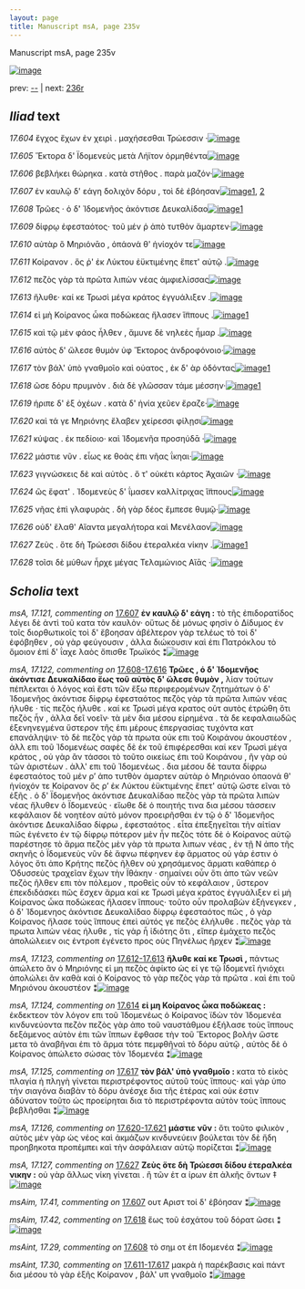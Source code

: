 ```yaml
---
layout: page
title: Manuscript msA, page 235v
---
```


Manuscript msA, page 235v

[![image](http://www.homermultitext.org/iipsrv?OBJ=IIP,1.0&FIF=/project/homer/pyramidal/deepzoom/hmt/vaimg/2017a/VA235VN_0737.tif&WID=100&CVT=JPEG)](http://www.homermultitext.org/ict2/?urn=urn:cite2:hmt:vaimg.2017a:VA235VN_0737)

prev:  [--](../--) | next:  [236r](../236r)

## *Iliad* text

*17.604* <a id="17.604"/> ἔγχος ἔχων ἐν χειρὶ . μαχήσεσθαι Τρώεσσιν ·[![image](http://www.homermultitext.org/iipsrv?OBJ=IIP,1.0&FIF=/project/homer/pyramidal/deepzoom/hmt/vaimg/2017a/VA235VN_0737.tif&RGN=0.479,0.2292,0.394,0.0323&WID=1000&CVT=JPEG)](http://www.homermultitext.org/ict2/?urn=urn:cite2:hmt:vaimg.2017a:VA235VN_0737@0.479,0.2292,0.394,0.0323)

*17.605* <a id="17.605"/> Ἕκτορα δ' Ϊδομενεὺς μετὰ Λήϊτον ὁρμηθέντα[![image](http://www.homermultitext.org/iipsrv?OBJ=IIP,1.0&FIF=/project/homer/pyramidal/deepzoom/hmt/vaimg/2017a/VA235VN_0737.tif&RGN=0.48,0.2547,0.409,0.0285&WID=1000&CVT=JPEG)](http://www.homermultitext.org/ict2/?urn=urn:cite2:hmt:vaimg.2017a:VA235VN_0737@0.48,0.2547,0.409,0.0285)

*17.606* <a id="17.606"/> βεβλήκει θώρηκα . κατὰ στῆθος . παρὰ μαζόν·[![image](http://www.homermultitext.org/iipsrv?OBJ=IIP,1.0&FIF=/project/homer/pyramidal/deepzoom/hmt/vaimg/2017a/VA235VN_0737.tif&RGN=0.486,0.2757,0.409,0.027&WID=1000&CVT=JPEG)](http://www.homermultitext.org/ict2/?urn=urn:cite2:hmt:vaimg.2017a:VA235VN_0737@0.486,0.2757,0.409,0.027)

*17.607* <a id="17.607"/> ἐν καυλῷ δ' εάγη δολιχὸν δόρυ , τοὶ δὲ ἐβόησαν[![image](http://www.homermultitext.org/iipsrv?OBJ=IIP,1.0&FIF=/project/homer/pyramidal/deepzoom/hmt/vaimg/2017a/VA235VN_0737.tif&RGN=0.488,0.2953,0.391,0.027&WID=1000&CVT=JPEG)](http://www.homermultitext.org/ict2/?urn=urn:cite2:hmt:vaimg.2017a:VA235VN_0737@0.488,0.2953,0.391,0.027)[1](#msAim_17.41), [2](#msA_17.121)

*17.608* <a id="17.608"/> Τρῶες · ὁ δ̀' Ἰδομενῆος ἀκόντισε Δευκαλίδαο[![image](http://www.homermultitext.org/iipsrv?OBJ=IIP,1.0&FIF=/project/homer/pyramidal/deepzoom/hmt/vaimg/2017a/VA235VN_0737.tif&RGN=0.487,0.3163,0.391,0.0225&WID=1000&CVT=JPEG)](http://www.homermultitext.org/ict2/?urn=urn:cite2:hmt:vaimg.2017a:VA235VN_0737@0.487,0.3163,0.391,0.0225)[1](#msAint_17.29)

*17.609* <a id="17.609"/> δίφρῳ ἐφεσταότος· τοῦ μέν ῥ ἀπὸ τυτθὸν ἅμαρτεν·[![image](http://www.homermultitext.org/iipsrv?OBJ=IIP,1.0&FIF=/project/homer/pyramidal/deepzoom/hmt/vaimg/2017a/VA235VN_0737.tif&RGN=0.488,0.3358,0.427,0.0218&WID=1000&CVT=JPEG)](http://www.homermultitext.org/ict2/?urn=urn:cite2:hmt:vaimg.2017a:VA235VN_0737@0.488,0.3358,0.427,0.0218)

*17.610* <a id="17.610"/> αὐτὰρ ὃ Μηριόνᾱο , ὀπάονά θ' ἡνίοχόν τε[![image](http://www.homermultitext.org/iipsrv?OBJ=IIP,1.0&FIF=/project/homer/pyramidal/deepzoom/hmt/vaimg/2017a/VA235VN_0737.tif&RGN=0.488,0.3539,0.356,0.021&WID=1000&CVT=JPEG)](http://www.homermultitext.org/ict2/?urn=urn:cite2:hmt:vaimg.2017a:VA235VN_0737@0.488,0.3539,0.356,0.021)

*17.611* <a id="17.611"/> Κοίρανον . ὅς ῥ' ἐκ Λύκτου ἐϋκτιμένης ἕπετ' αὐτῷ .[![image](http://www.homermultitext.org/iipsrv?OBJ=IIP,1.0&FIF=/project/homer/pyramidal/deepzoom/hmt/vaimg/2017a/VA235VN_0737.tif&RGN=0.488,0.3727,0.421,0.0225&WID=1000&CVT=JPEG)](http://www.homermultitext.org/ict2/?urn=urn:cite2:hmt:vaimg.2017a:VA235VN_0737@0.488,0.3727,0.421,0.0225)

*17.612* <a id="17.612"/> πεζὸς γὰρ τὰ πρῶτα λιπὼν νέας ἀμφιελίσσας[![image](http://www.homermultitext.org/iipsrv?OBJ=IIP,1.0&FIF=/project/homer/pyramidal/deepzoom/hmt/vaimg/2017a/VA235VN_0737.tif&RGN=0.489,0.3922,0.414,0.0248&WID=1000&CVT=JPEG)](http://www.homermultitext.org/ict2/?urn=urn:cite2:hmt:vaimg.2017a:VA235VN_0737@0.489,0.3922,0.414,0.0248)

*17.613* <a id="17.613"/> ἤλυθε· καί κε Τρωσὶ μέγα κράτος ἐγγυάλιξεν .[![image](http://www.homermultitext.org/iipsrv?OBJ=IIP,1.0&FIF=/project/homer/pyramidal/deepzoom/hmt/vaimg/2017a/VA235VN_0737.tif&RGN=0.489,0.4117,0.408,0.0248&WID=1000&CVT=JPEG)](http://www.homermultitext.org/ict2/?urn=urn:cite2:hmt:vaimg.2017a:VA235VN_0737@0.489,0.4117,0.408,0.0248)

*17.614* <a id="17.614"/> εἰ μὴ Κοίρανος ὦκα ποδώκεας ἤλασεν ἵ̈ππους .[![image](http://www.homermultitext.org/iipsrv?OBJ=IIP,1.0&FIF=/project/homer/pyramidal/deepzoom/hmt/vaimg/2017a/VA235VN_0737.tif&RGN=0.49,0.4298,0.419,0.0248&WID=1000&CVT=JPEG)](http://www.homermultitext.org/ict2/?urn=urn:cite2:hmt:vaimg.2017a:VA235VN_0737@0.49,0.4298,0.419,0.0248)[1](#msA_17.124)

*17.615* <a id="17.615"/> καὶ τῷ μὲν φάος ἦλθεν , ἄμυνε δὲ νηλεὲς ἦμαρ .[![image](http://www.homermultitext.org/iipsrv?OBJ=IIP,1.0&FIF=/project/homer/pyramidal/deepzoom/hmt/vaimg/2017a/VA235VN_0737.tif&RGN=0.489,0.4485,0.419,0.0255&WID=1000&CVT=JPEG)](http://www.homermultitext.org/ict2/?urn=urn:cite2:hmt:vaimg.2017a:VA235VN_0737@0.489,0.4485,0.419,0.0255)

*17.616* <a id="17.616"/> αὐτὸς δ' ὤλεσε θυμὸν ὑφ Ἕκτορος ἀνδροφόνοιο·[![image](http://www.homermultitext.org/iipsrv?OBJ=IIP,1.0&FIF=/project/homer/pyramidal/deepzoom/hmt/vaimg/2017a/VA235VN_0737.tif&RGN=0.489,0.4681,0.406,0.0248&WID=1000&CVT=JPEG)](http://www.homermultitext.org/ict2/?urn=urn:cite2:hmt:vaimg.2017a:VA235VN_0737@0.489,0.4681,0.406,0.0248)

*17.617* <a id="17.617"/> τὸν βάλ' ὑπὸ γναθμοῖο καὶ ούατος , ἐκ δ' ὰρ ὀδόντας[![image](http://www.homermultitext.org/iipsrv?OBJ=IIP,1.0&FIF=/project/homer/pyramidal/deepzoom/hmt/vaimg/2017a/VA235VN_0737.tif&RGN=0.488,0.4853,0.424,0.0233&WID=1000&CVT=JPEG)](http://www.homermultitext.org/ict2/?urn=urn:cite2:hmt:vaimg.2017a:VA235VN_0737@0.488,0.4853,0.424,0.0233)[1](#msA_17.125)

*17.618* <a id="17.618"/> ῶσε δόρυ πρυμνὸν . διὰ δὲ γλῶσσαν τάμε μέσσην·[![image](http://www.homermultitext.org/iipsrv?OBJ=IIP,1.0&FIF=/project/homer/pyramidal/deepzoom/hmt/vaimg/2017a/VA235VN_0737.tif&RGN=0.489,0.5041,0.428,0.0225&WID=1000&CVT=JPEG)](http://www.homermultitext.org/ict2/?urn=urn:cite2:hmt:vaimg.2017a:VA235VN_0737@0.489,0.5041,0.428,0.0225)[1](#msAim_17.42)

*17.619* <a id="17.619"/> ήριπε δ' ἐξ ὀχέων . κατὰ δ' ἡνία χεῦεν ἔραζε·[![image](http://www.homermultitext.org/iipsrv?OBJ=IIP,1.0&FIF=/project/homer/pyramidal/deepzoom/hmt/vaimg/2017a/VA235VN_0737.tif&RGN=0.487,0.5229,0.409,0.0248&WID=1000&CVT=JPEG)](http://www.homermultitext.org/ict2/?urn=urn:cite2:hmt:vaimg.2017a:VA235VN_0737@0.487,0.5229,0.409,0.0248)

*17.620* <a id="17.620"/> καὶ τά γε Μηριόνης ἔλαβεν χείρεσσι φίλῃσι[![image](http://www.homermultitext.org/iipsrv?OBJ=IIP,1.0&FIF=/project/homer/pyramidal/deepzoom/hmt/vaimg/2017a/VA235VN_0737.tif&RGN=0.488,0.5409,0.389,0.0248&WID=1000&CVT=JPEG)](http://www.homermultitext.org/ict2/?urn=urn:cite2:hmt:vaimg.2017a:VA235VN_0737@0.488,0.5409,0.389,0.0248)

*17.621* <a id="17.621"/> κύψας . ἐκ πεδίοιο· καὶ Ἰ̈δομενῆα προσηύδᾱ ·[![image](http://www.homermultitext.org/iipsrv?OBJ=IIP,1.0&FIF=/project/homer/pyramidal/deepzoom/hmt/vaimg/2017a/VA235VN_0737.tif&RGN=0.49,0.5597,0.409,0.0225&WID=1000&CVT=JPEG)](http://www.homermultitext.org/ict2/?urn=urn:cite2:hmt:vaimg.2017a:VA235VN_0737@0.49,0.5597,0.409,0.0225)

*17.622* <a id="17.622"/> μάστιε νῦν . εἷως κε θοὰς ἐπι νῆας ΐκηαι·[![image](http://www.homermultitext.org/iipsrv?OBJ=IIP,1.0&FIF=/project/homer/pyramidal/deepzoom/hmt/vaimg/2017a/VA235VN_0737.tif&RGN=0.487,0.583,0.382,0.0225&WID=1000&CVT=JPEG)](http://www.homermultitext.org/ict2/?urn=urn:cite2:hmt:vaimg.2017a:VA235VN_0737@0.487,0.583,0.382,0.0225)

*17.623* <a id="17.623"/> γιγνώσκεις δὲ καὶ αὐτὸς . ὅ τ' οὐκέτι κάρτος Ἀχαιῶν ·[![image](http://www.homermultitext.org/iipsrv?OBJ=IIP,1.0&FIF=/project/homer/pyramidal/deepzoom/hmt/vaimg/2017a/VA235VN_0737.tif&RGN=0.484,0.6011,0.42,0.0218&WID=1000&CVT=JPEG)](http://www.homermultitext.org/ict2/?urn=urn:cite2:hmt:vaimg.2017a:VA235VN_0737@0.484,0.6011,0.42,0.0218)

*17.624* <a id="17.624"/> ὣς ἔφατ' . Ἰ̈δομενεὺς δ' ΐμασεν καλλίτριχας ἵ̈ππους[![image](http://www.homermultitext.org/iipsrv?OBJ=IIP,1.0&FIF=/project/homer/pyramidal/deepzoom/hmt/vaimg/2017a/VA235VN_0737.tif&RGN=0.484,0.6183,0.444,0.0248&WID=1000&CVT=JPEG)](http://www.homermultitext.org/ict2/?urn=urn:cite2:hmt:vaimg.2017a:VA235VN_0737@0.484,0.6183,0.444,0.0248)

*17.625* <a id="17.625"/> νῆας ἐπὶ γλαφυρὰς . δὴ γὰρ δέος ἔμπεσε θυμῷ·[![image](http://www.homermultitext.org/iipsrv?OBJ=IIP,1.0&FIF=/project/homer/pyramidal/deepzoom/hmt/vaimg/2017a/VA235VN_0737.tif&RGN=0.487,0.6371,0.42,0.024&WID=1000&CVT=JPEG)](http://www.homermultitext.org/ict2/?urn=urn:cite2:hmt:vaimg.2017a:VA235VN_0737@0.487,0.6371,0.42,0.024)

*17.626* <a id="17.626"/> οὐδ' ἔλαθ' Αἴαντα μεγαλήτορα καὶ Μενέλαον[![image](http://www.homermultitext.org/iipsrv?OBJ=IIP,1.0&FIF=/project/homer/pyramidal/deepzoom/hmt/vaimg/2017a/VA235VN_0737.tif&RGN=0.484,0.6566,0.406,0.0248&WID=1000&CVT=JPEG)](http://www.homermultitext.org/ict2/?urn=urn:cite2:hmt:vaimg.2017a:VA235VN_0737@0.484,0.6566,0.406,0.0248)

*17.627* <a id="17.627"/> Ζεὺς . ὅτε δὴ Τρώεσσι δίδου ἑτεραλκέα νίκην .[![image](http://www.homermultitext.org/iipsrv?OBJ=IIP,1.0&FIF=/project/homer/pyramidal/deepzoom/hmt/vaimg/2017a/VA235VN_0737.tif&RGN=0.489,0.6747,0.419,0.027&WID=1000&CVT=JPEG)](http://www.homermultitext.org/ict2/?urn=urn:cite2:hmt:vaimg.2017a:VA235VN_0737@0.489,0.6747,0.419,0.027)[1](#msA_17.127)

*17.628* <a id="17.628"/> τοῖσι δὲ μύθων ἦρχε μέγας Τελαμώνιος Αἴᾱς ·[![image](http://www.homermultitext.org/iipsrv?OBJ=IIP,1.0&FIF=/project/homer/pyramidal/deepzoom/hmt/vaimg/2017a/VA235VN_0737.tif&RGN=0.484,0.695,0.419,0.0255&WID=1000&CVT=JPEG)](http://www.homermultitext.org/ict2/?urn=urn:cite2:hmt:vaimg.2017a:VA235VN_0737@0.484,0.695,0.419,0.0255)

## *Scholia* text

*msA, 17.121, commenting on* [17.607](#17.607)  <a id="msA_17.121"/> **ἐν καυλῷ δ' εάγη :** τὸ τῆς ἐπιδορατίδος λέγει δὲ ἀντὶ τοῦ κατα τὸν καυλὸν· οὕτως δὲ μόνως φησὶν ὁ Δίδυμος ἐν τοῖς διορθωτικοῖς τοὶ δ' ἔβοησαν ἀβέλτερον γὰρ τελέως τὸ τοὶ δ' ἐφόβηθεν , οὐ γὰρ φεύγουσιν , ἀλλα διώκουσιν καὶ ἐπι Πατρόκλου τὸ ὅμοιον ἐπί δ' ΐαχε λαὸς ὄπισθε Τρωϊκός ⁑[![image](http://www.homermultitext.org/iipsrv?OBJ=IIP,1.0&FIF=/project/homer/pyramidal/deepzoom/hmt/vaimg/2017a/VA235VN_0737.tif&RGN=0.238,0.118,0.694,0.0368&WID=1000&CVT=JPEG)](http://www.homermultitext.org/ict2/?urn=urn:cite2:hmt:vaimg.2017a:VA235VN_0737@0.238,0.118,0.694,0.0368)

*msA, 17.122, commenting on* [17.608-17.616](#17.608-17.616)  <a id="msA_17.122"/> **Τρῶες , ὁ δ' Ἰδομενῆος ἀκόντισε Δευκαλίδαο ἕως τοῦ αὐτὸς δ' ὤλεσε θυμὸν ,** λίαν τούτων πέπλεκται ὁ λόγος καὶ ἔστι τῶν ἔξω περιφερομένων ζητημάτων ὁ δ' Ἰδομενῆος ἀκόντισε δίφρῳ ἐφεσταότος πεζὸς γὰρ τὰ πρῶτα λιπών νέας ήλυθε · τίς πεζὸς ήλυθε . καί κε Τρωσὶ μέγα κρατος οὑτ αυτὸς ἐτρώθη ὅτι πεζὸς ἦν , ἀλλα δεῖ νοεῖν· τὰ μὲν δια μέσου εἰρημένα . τὰ δε κεφαλαιωδῶς ἐξενηνεγμένα ὕστερον τῆς ἐπι μέρους ἐπεργασίας τυχόντα κατ επανάληψιν· τὸ δὲ πεζὸς γὰρ τὰ πρωτα οὐκ επι τοῦ Κοιράνου ἀκουστέον , ἀλλ επι τοῦ Ἰδομενέως σαφὲς δὲ ἐκ τοῦ ἐπιφέρεσθαι καί κεν Τρωσὶ μέγα κράτος , οὑ γὰρ ἂν τάσσοι τὸ τοῦτο οικείως ἐπι τοῦ Κοιράνου , ἢν γὰρ οὐ τῶν ἀριστέων . ἀλλ' επι τοῦ Ἰδομενέως . δια μέσου δὲ ταυτα δίφρω ἐφεσταότος τοῦ μέν ρ’ ἀπο τυτθὸν άμαρτεν αὐτὰρ ὁ Μηριόναο ὁπαονά θ' ἡνίοχόν τε Κοίρανον ὅς ρ’ ἐκ Λύκτου ἐϋκτιμένης ἕπετ' αὐτῷ ὥστε εῖναι τὸ ἑξῆς . ὁ δ' Ϊδομενῆος ἀκόντισε Δευκαλίδαο πεζὸς γὰρ τὰ πρῶτα λιπὼν νέας ἤλυθεν ὁ Ϊδομενεύς · εἴωθε δὲ ὁ ποιητής τινα δια μέσου τάσσειν κεφάλαιον δὲ νοητέον αὐτὸ μόνον προειρῆσθαι ἐν τῷ ὁ δ' Ἰδομενῆος ἀκόντισε Δευκαλίδαο δίφρω , ἐφεσταότος . εἶτα ἐπεξηγεῖται τὴν αἰτίαν πῶς ἐγένετο ἐν τῷ δίφρῳ πότερον μὲν ἦν πεζὸς τότε δὲ ὁ Κοίρανος αὐτῷ παρέστησε τὸ ἅρμα πεζὸς μὲν γὰρ τὰ πρωτα λιπων νέας , ἐν τῇ Ν ἀπο τῆς σκηνῆς ὁ Ϊδομενεὺς νῦν δὲ ἄφνω πέφηνεν ἐφ ἅρματος οὐ γάρ ἐστιν ὁ λόγος ὅτι ἀπο Κρήτης πεζὸς ῆλθεν οὐ χρησάμενος ἅρματι καθάπερ ὁ Ὀδυσσεὺς τραχεῖαν ἔχων τὴν Ϊθάκην · σημαίνει οὖν ὅτι ἀπο τῶν νεῶν πεζὸς ῆλθεν επι τὸν πόλεμον , προθεὶς οὖν τὸ κεφάλαιον , ὕστερον ἐπεκδιδάσκει πῶς ἔσχεν ἅρμα καί κε Τρωσὶ μέγα κράτος ἐγγυάλιξεν εἰ μὴ Κοίρανος ὦκα ποδώκεας ἤλασεν ἵππους· τοῦτο οὖν προλαβὼν ἐξήνεγκεν , ὁ δ' Ἰδομενηος ἀκόντισε Δευκαλίδαο δίφρῳ ἐφεσταότος πῶς , ὁ γὰρ Κοίρανος ἤλασε τοὺς ἵππους ἐπεὶ αὐτός γε πεζὸς ἐλήλυθε . πεζὸς γὰρ τὰ πρωτα λιπὼν νέας ήλυθε , τίς γὰρ ἦ ἰδιότης ὅτι , εἴπερ ἐμάχετο πεζὸς ἀπολώλειεν οις ἐντροπ ἐγένετο προς οὺς Πηνέλως ῆρχεν ⁑[![image](http://www.homermultitext.org/iipsrv?OBJ=IIP,1.0&FIF=/project/homer/pyramidal/deepzoom/hmt/vaimg/2017a/VA235VN_0737.tif&RGN=0.226,0.2134,0.682,0.5537&WID=1000&CVT=JPEG)](http://www.homermultitext.org/ict2/?urn=urn:cite2:hmt:vaimg.2017a:VA235VN_0737@0.226,0.2134,0.682,0.5537)

*msA, 17.123, commenting on* [17.612-17.613](#17.612-17.613)  <a id="msA_17.123"/> **ἤλυθε καί κε Τρωσὶ ,** πάντως ἀπώλετο ἂν ὁ Μηριόνης εἰ μη πεζὸς ἀφίκτο ὡς εί γε τῷ Ϊδομενεῖ ἡνιόχει ἀπολώλει ἂν καθὰ καὶ ὁ Κοίρανος τὸ γὰρ πεζὸς γὰρ τὰ πρῶτα . καὶ ἐπι τοῦ Μηριόνου ἀκουστέον ⁑[![image](http://www.homermultitext.org/iipsrv?OBJ=IIP,1.0&FIF=/project/homer/pyramidal/deepzoom/hmt/vaimg/2017a/VA235VN_0737.tif&RGN=0.229,0.7513,0.682,0.0248&WID=1000&CVT=JPEG)](http://www.homermultitext.org/ict2/?urn=urn:cite2:hmt:vaimg.2017a:VA235VN_0737@0.229,0.7513,0.682,0.0248)

*msA, 17.124, commenting on* [17.614](#17.614)  <a id="msA_17.124"/> **εἰ μη Κοίρανος ὦκα ποδώκεας :** ἐκδεκτεον τὸν λόγον επι τοῦ Ἰδομενέως ὁ Κοίρανος ϊδὼν τὸν Ἰδομενέα κινδυνεύοντα πεζὸν πεζὸς γὰρ ἀπο τοῦ ναυστάθμου ἐξήλασε τοὺς ἵππους δεξάμενος αὐτὸν ἐπι τῶν ἵππων ἔφθασε τὴν τοῦ Ἕκτορος βολὴν ὥστε μετα τὸ ἀναβῆναι ἐπι τὸ ἅρμα τότε πεμφθῆναὶ τὸ δόρυ αὐτῷ , αὐτὸς δὲ ὁ Κοίρανος ἀπώλετο σώσας τὸν Ἰδομενέα ⁑[![image](http://www.homermultitext.org/iipsrv?OBJ=IIP,1.0&FIF=/project/homer/pyramidal/deepzoom/hmt/vaimg/2017a/VA235VN_0737.tif&RGN=0.226,0.7716,0.7,0.0391&WID=1000&CVT=JPEG)](http://www.homermultitext.org/ict2/?urn=urn:cite2:hmt:vaimg.2017a:VA235VN_0737@0.226,0.7716,0.7,0.0391)

*msA, 17.125, commenting on* [17.617](#17.617)  <a id="msA_17.125"/> **τὸν βάλ' ὑπὸ γναθμοῖο :** κατα τὸ εἰκὸς πλαγία ἡ πληγὴ γίνεται περιστρέφοντος αὐτοῦ τοὺς ἵππους· καὶ γὰρ ὑπο τὴν σιαγόνα διαβὰν τὸ δόρυ ἀνέσχε δια τῆς ἑτέρας καὶ οὐκ έστιν ἀδύνατον τοῦτο ὡς προείρηται δια τὸ περιστρέφοντα αὐτὸν τοὺς ἵππους βεβλῆσθαι ⁑[![image](http://www.homermultitext.org/iipsrv?OBJ=IIP,1.0&FIF=/project/homer/pyramidal/deepzoom/hmt/vaimg/2017a/VA235VN_0737.tif&RGN=0.233,0.7956,0.711,0.0406&WID=1000&CVT=JPEG)](http://www.homermultitext.org/ict2/?urn=urn:cite2:hmt:vaimg.2017a:VA235VN_0737@0.233,0.7956,0.711,0.0406)

*msA, 17.126, commenting on* [17.620-17.621](#17.620-17.621)  <a id="msA_17.126"/> **μάστιε νῦν :** ὅτι τοῦτο φιλικὸν , αὐτὸς μὲν γὰρ ὡς νέος καὶ ἀκμάζων κινδυνεύειν βούλεται τὸν δὲ ἤδη προηβηκοτα προπέμπει καὶ τὴν ἀσφάλειαν αὐτῷ πορίζεται ⁑[![image](http://www.homermultitext.org/iipsrv?OBJ=IIP,1.0&FIF=/project/homer/pyramidal/deepzoom/hmt/vaimg/2017a/VA235VN_0737.tif&RGN=0.233,0.8168,0.705,0.0315&WID=1000&CVT=JPEG)](http://www.homermultitext.org/ict2/?urn=urn:cite2:hmt:vaimg.2017a:VA235VN_0737@0.233,0.8168,0.705,0.0315)

*msA, 17.127, commenting on* [17.627](#17.627)  <a id="msA_17.127"/> **Ζεὺς ὅτε δὴ Τρώεσσι δίδου ἑτεραλκέα νικην :** οὐ γὰρ ἄλλως νίκη γίνεται . ἢ τῶν ἑτ α ίρων ἐπ ἀλκῆς ὄντων ‡[![image](http://www.homermultitext.org/iipsrv?OBJ=IIP,1.0&FIF=/project/homer/pyramidal/deepzoom/hmt/vaimg/2017a/VA235VN_0737.tif&RGN=0.227,0.8273,0.702,0.033&WID=1000&CVT=JPEG)](http://www.homermultitext.org/ict2/?urn=urn:cite2:hmt:vaimg.2017a:VA235VN_0737@0.227,0.8273,0.702,0.033)

*msAim, 17.41, commenting on* [17.607](#17.607)  <a id="msAim_17.41"/> ουτ Αριστ τοί δ' ἐβόησαν ⁑[![image](http://www.homermultitext.org/iipsrv?OBJ=IIP,1.0&FIF=/project/homer/pyramidal/deepzoom/hmt/vaimg/2017a/VA235VN_0737.tif&RGN=0.435,0.2945,0.057,0.0451&WID=1000&CVT=JPEG)](http://www.homermultitext.org/ict2/?urn=urn:cite2:hmt:vaimg.2017a:VA235VN_0737@0.435,0.2945,0.057,0.0451)

*msAim, 17.42, commenting on* [17.618](#17.618)  <a id="msAim_17.42"/> ἕως τοῦ ἐσχάτου τοῦ δόρατ ῶσει ⁑[![image](http://www.homermultitext.org/iipsrv?OBJ=IIP,1.0&FIF=/project/homer/pyramidal/deepzoom/hmt/vaimg/2017a/VA235VN_0737.tif&RGN=0.448,0.5026,0.047,0.0466&WID=1000&CVT=JPEG)](http://www.homermultitext.org/ict2/?urn=urn:cite2:hmt:vaimg.2017a:VA235VN_0737@0.448,0.5026,0.047,0.0466)

*msAint, 17.29, commenting on* [17.608](#17.608)  <a id="msAint_17.29"/> τὸ σημ οτ ἐπ Ιδομενέα ⁑[![image](http://www.homermultitext.org/iipsrv?OBJ=IIP,1.0&FIF=/project/homer/pyramidal/deepzoom/hmt/vaimg/2017a/VA235VN_0737.tif&RGN=0.875,0.3118,0.055,0.0293&WID=1000&CVT=JPEG)](http://www.homermultitext.org/ict2/?urn=urn:cite2:hmt:vaimg.2017a:VA235VN_0737@0.875,0.3118,0.055,0.0293)

*msAint, 17.30, commenting on* [17.611-17.617](#17.611-17.617)  <a id="msAint_17.30"/> μακρὰ ἡ παρέκβασις καὶ πάντ δια μέσου τὸ γὰρ ἑξῆς Κοίρανον , βάλ' υπ γναθμοῖο ⁑[![image](http://www.homermultitext.org/iipsrv?OBJ=IIP,1.0&FIF=/project/homer/pyramidal/deepzoom/hmt/vaimg/2017a/VA235VN_0737.tif&RGN=0.842,0.3524,0.101,0.0443&WID=1000&CVT=JPEG)](http://www.homermultitext.org/ict2/?urn=urn:cite2:hmt:vaimg.2017a:VA235VN_0737@0.842,0.3524,0.101,0.0443)